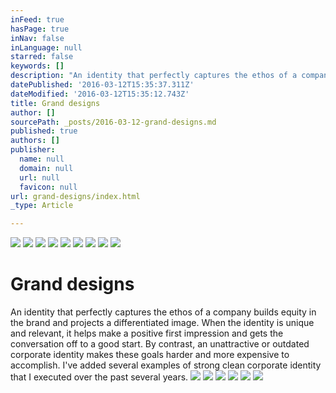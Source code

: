 ```yaml
---
inFeed: true
hasPage: true
inNav: false
inLanguage: null
starred: false
keywords: []
description: "An identity that perfectly captures the ethos of a company builds equity in the brand and projects a differentiated image. When the identity is unique and relevant, it helps make a positive first impression and gets the conversation off to a good start. By contrast, an unattractive or outdated corporate identity makes these goals harder and more expensive to accomplish. I've added several examples of strong clean corporate identity that I executed over the past several years."
datePublished: '2016-03-12T15:35:37.311Z'
dateModified: '2016-03-12T15:35:12.743Z'
title: Grand designs
author: []
sourcePath: _posts/2016-03-12-grand-designs.md
published: true
authors: []
publisher:
  name: null
  domain: null
  url: null
  favicon: null
url: grand-designs/index.html
_type: Article

---
```

![](https://the-grid-user-content.s3-us-west-2.amazonaws.com/ae064b4d-c1a1-4d57-9991-660e1ee38fde.jpg)
![](https://the-grid-user-content.s3-us-west-2.amazonaws.com/bbe82582-2569-4bf0-98bc-8434bfd2dd80.jpg)
![](https://the-grid-user-content.s3-us-west-2.amazonaws.com/a688c67e-8797-4f41-85f1-cf011a761ec3.jpg)
![](https://the-grid-user-content.s3-us-west-2.amazonaws.com/fdbb1704-2878-4327-8aaf-d5e37d38bd1a.jpg)
![](https://the-grid-user-content.s3-us-west-2.amazonaws.com/d077db22-af5b-49ac-bfcb-814da999a0b9.jpg)
![](https://the-grid-user-content.s3-us-west-2.amazonaws.com/0d63343f-e377-4698-8463-03ac09416d9e.jpg)
![](https://the-grid-user-content.s3-us-west-2.amazonaws.com/702e199c-fa85-43f4-935a-cb53304d6ad3.jpg)
![](https://the-grid-user-content.s3-us-west-2.amazonaws.com/1fa314f5-e980-44aa-a384-4096027dacf5.jpg)
![](https://the-grid-user-content.s3-us-west-2.amazonaws.com/8720904b-85e5-4151-b473-1e8a651eccdb.jpg)

# Grand designs

An identity that perfectly captures the ethos of a company builds equity in the brand and projects a differentiated image. When the identity is unique and relevant, it helps make a positive first impression and gets the conversation off to a good start. By contrast, an unattractive or outdated corporate identity makes these goals harder and more expensive to accomplish. I've added several examples of strong clean corporate identity that I executed over the past several years.
![](https://the-grid-user-content.s3-us-west-2.amazonaws.com/68263c13-8903-40aa-941d-1eed81ef08f4.jpg)
![](https://the-grid-user-content.s3-us-west-2.amazonaws.com/2c63cdc4-ec9c-4a7b-be22-ad16d1eb9b8e.jpg)
![](https://the-grid-user-content.s3-us-west-2.amazonaws.com/8d605286-d74f-484d-9ce0-6ae155d24fe2.jpg)
![](https://the-grid-user-content.s3-us-west-2.amazonaws.com/454f06d2-c3d6-4959-a8eb-c549218d3a04.jpg)
![](https://the-grid-user-content.s3-us-west-2.amazonaws.com/29791936-8004-422a-8dda-92bb07fc121b.jpg)
![](https://the-grid-user-content.s3-us-west-2.amazonaws.com/6e4cfbb8-7095-49dd-a070-07ebd9240c4f.jpg)